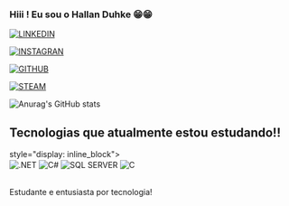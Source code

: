 ### Hiii ! Eu sou o Hallan Duhke 😁😁

[![LINKEDIN](https://img.shields.io/badge/LinkedIn-0077B5?style=for-the-badge&logo=linkedin&logoColor=white)](https://www.linkedin.com/in/hallan-duhke-42a162230/)

[![INSTAGRAN](https://img.shields.io/badge/Instagram-E4405F?style=for-the-badge&logo=instagram&logoColor=white)](https://www.instagram.com/hallan_duhke/)

[![GITHUB](https://img.shields.io/badge/GitHub-100000?style=for-the-badge&logo=github&logoColor=white)](https://github.com/HallanDuhke/)

[![STEAM](https://img.shields.io/badge/Steam-000000?style=for-the-badge&logo=steam&logoColor=white)](https://steamcommunity.com/profiles/76561198271996950/)


![Anurag's GitHub stats](https://github-readme-stats.vercel.app/api?username=hALLANdUHKE&show_icons=true&theme=radical)


## Tecnologias que atualmente estou estudando!!

<div> style="display: inline_block"><br/>
    <img align="center" alt=".NET" src="https://img.shields.io/badge/.NET-5C2D91?style=for-the-badge&logo=.net&logoColor=white"/>
    <img align="center" alt="C#" src="https://img.shields.io/badge/C%23-239120?style=for-the-badge&logo=c-sharp&logoColor=white"/>
    <img align="center" alt="SQL SERVER" src="https://img.shields.io/badge/Microsoft%20SQL%20Server-CC2927?style=for-the-badge&logo=microsoft%20sql%20server&logoColor=white"/>
    <img align="center" alt="C" src="https://img.shields.io/badge/C-00599C?style=for-the-badge&logo=c&logoColor=white"/>
<div><br/>


Estudante e entusiasta por tecnologia!
